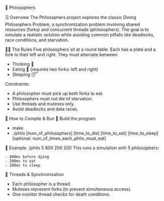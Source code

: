 🧠 Philosophers

🗒️ Overview
The Philosophers project explores the classic Dining Philosophers Problem, a synchronization problem involving 
shared resources (forks) and concurrent threads (philosophers). The goal is to simulate a realistic solution 
while avoiding common pitfalls like deadlocks, race conditions, and starvation.

👨‍🏫 The Rules
Five philosophers sit at a round table. Each has a plate and a fork to their left and right. 
They must alternate between:

-  Thinking 🧠
-  Eating 🍝 (requires two forks: left and right)
-  Sleeping 😴

Constraints:
-  A philosopher must pick up both forks to eat.
-  Philosophers must not die of starvation.
-  Use threads and mutexes only.
-  Avoid deadlocks and data races.

🔧 How to Compile & Run
🧱 Build the program
  - make
  - ./philo [num_of_philosophers] [time_to_die] [time_to_eat] [time_to_sleep] [optional: num_of_times_each_philo_must_eat]

    
📘 Example
  ./philo 5 800 200 200
  This runs a simulation with 5 philosophers:
  
    - 800ms before dying
    - 200ms to eat
    - 200ms to sleep

🧵 Threads & Synchronization
  - Each philosopher is a thread.
  - Mutexes represent forks (to prevent simultaneous access).
  - One monitor thread checks for death conditions.
